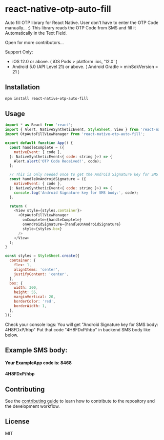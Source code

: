 # react-native-otp-auto-fill

Auto fill OTP library for React Native.
User don't have to enter the OTP Code manually... :)
This library reads the OTP Code from SMS and fill it Automatically in the Text Field.

Open for more contributors...

Support Only: 
- iOS 12.0 or above. ( iOS Pods > platform :ios, '12.0' )
- Android 5.0 (API Level 21) or above. ( Android Gradle > minSdkVersion = 21 )

## Installation

```sh
npm install react-native-otp-auto-fill
```

## Usage

```js
import * as React from 'react';
import { Alert, NativeSyntheticEvent, StyleSheet, View } from 'react-native';
import OtpAutoFillViewManager from 'react-native-otp-auto-fill';

export default function App() {
  const handleComplete = ({
    nativeEvent: { code },
  }: NativeSyntheticEvent<{ code: string }>) => {
    Alert.alert('OTP Code Received!', code);
  };

  // This is only needed once to get the Android Signature key for SMS body
  const handleOnAndroidSignature = ({
    nativeEvent: { code },
  }: NativeSyntheticEvent<{ code: string }>) => {
    console.log('Android Signature key for SMS body:', code);
  };

  return (
    <View style={styles.container}>
      <OtpAutoFillViewManager
        onComplete={handleComplete}
        onAndroidSignature={handleOnAndroidSignature}
        style={styles.box}
      />
    </View>
  );
}

const styles = StyleSheet.create({
  container: {
    flex: 1,
    alignItems: 'center',
    justifyContent: 'center',
  },
  box: {
    width: 300,
    height: 55,
    marginVertical: 20,
    borderColor: 'red',
    borderWidth: 1,
  },
});
```

Check your console logs:
You will get "Android Signature key for SMS body: 4H8FDxP/hbp"
Put that code "4H8FDxP/hbp" in backend SMS body like below.

## Example SMS body:

#### Your ExampleApp code is: 8468
#### 4H8FDxP/hbp


## Contributing

See the [contributing guide](CONTRIBUTING.md) to learn how to contribute to the repository and the development workflow.

## License

MIT
